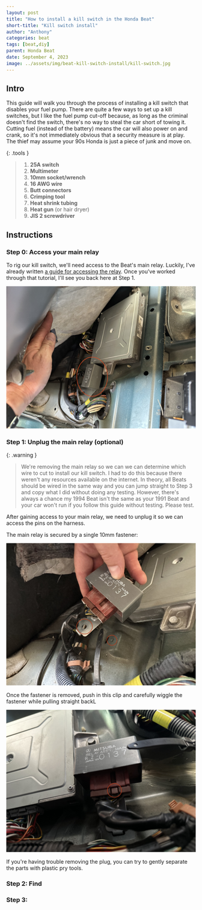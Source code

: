 ```yaml
---
layout: post
title: "How to install a kill switch in the Honda Beat"
short-title: "Kill switch install"
author: "Anthony"
categories: beat
tags: [beat,diy]
parent: Honda Beat
date: September 4, 2023
image: ../assets/img/beat-kill-switch-install/kill-switch.jpg
---
```

## Intro
This guide will walk you through the process of installing a kill switch that disables your fuel pump. There are quite a few ways to set up a kill switches, but I like the fuel pump cut-off because, as long as the  criminal doesn't find the switch, there's no way to steal the car short of towing it. Cutting fuel (instead of the battery) means the car will also power on and crank, so it's not immediately obvious that a security measure is at play. The thief may assume your 90s Honda is just a piece of junk and move on.

{: .tools }
>  1. **25A switch**
>  2. **Multimeter**
>  3. **10mm socket/wrench**
>  4. **16 AWG wire**
>  5. **Butt connectors**
>  6. **Crimping tool**
>  7. **Heat shrink tubing**
>  8. **Heat gun** (or hair dryer)
>  9. **JIS 2 screwdriver**

## Instructions

### Step 0: Access your main relay

To rig our kill switch, we'll need access to the Beat's main relay. Luckily, I've already written [a guide for accessing the relay](../access-beat-ecu-and-main-relay). Once you've worked through that tutorial, I'll see you back here at Step 1.

![Picture of ECU and main relay with the main relay circled in red.](../assets/img/beat-kill-switch-install/ecu-and-relay-revealed.jpg)

### Step 1: Unplug the main relay (optional)

{: .warning }
> We're removing the main relay so we can we can determine which wire to cut to install our kill switch. I had to do this because there weren't any resources available on the internet. In theory, all Beats should be wired in the same way and you can jump straight to Step 3 and copy what I did without doing any testing. However, there's always a chance my 1994 Beat isn't the same as your 1991 Beat and your car won't run if you follow this guide without testing. Please test.

After gaining access to your main relay, we need to unplug it so we can access the pins on the harness.

The main relay is secured by a single 10mm fastener:

![Picture showing the 10mm realy fastener location.](../assets/img/beat-kill-switch-install/10mm-location.jpg)

Once the fastener is removed, push in this clip and carefully wiggle the fastener while pulling straight backL

![Picture showing the clip on the main relay harness.](../assets/img/beat-kill-switch-install/plug-removal.jpg)

If you're having trouble removing the plug, you can try to gently separate the parts with plastic pry tools.

### Step 2: Find


### Step 3: 